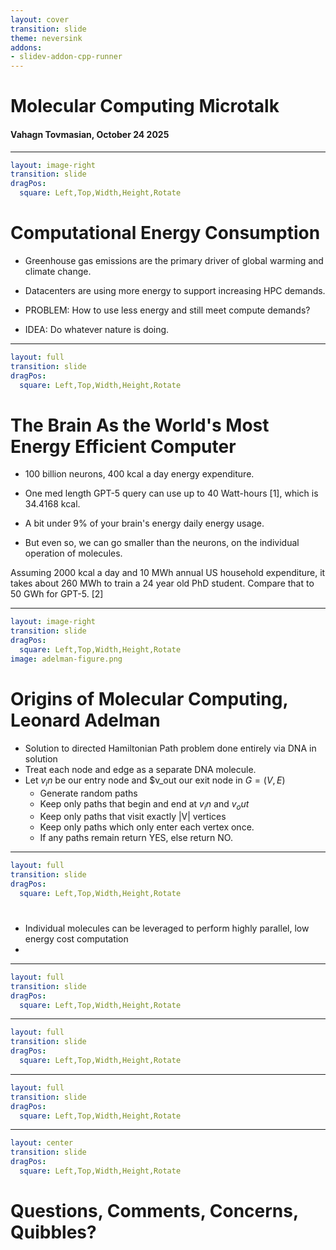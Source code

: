 ```yaml
---
layout: cover
transition: slide
theme: neversink
addons:
- slidev-addon-cpp-runner
---
```


# Molecular Computing Microtalk
#### Vahagn Tovmasian, October 24 2025

---

```yaml
layout: image-right
transition: slide
dragPos:
  square: Left,Top,Width,Height,Rotate
```
# Computational Energy Consumption

- Greenhouse gas emissions are the primary driver of global warming and climate change. 

- Datacenters are using more energy to support increasing HPC demands.

- PROBLEM: How to use less energy and still meet compute demands?

- IDEA: Do whatever nature is doing.

---

```yaml
layout: full
transition: slide
dragPos:
  square: Left,Top,Width,Height,Rotate
```

# The Brain As the World's Most Energy Efficient Computer

- 100 billion neurons, 400 kcal a day energy expenditure.
- One med length GPT-5 query can use up to 40 Watt-hours [1], which is 34.4168 kcal.
- A bit under 9% of your brain's energy daily energy usage.

- But even so, we can go smaller than the neurons, on the individual operation of molecules.


<AdmonitionType title="Energy in terms of PhD Students" type="tip" width="300px" custom="text-lg" v-drag="[44,413,866,84]">
Assuming 2000 kcal a day and 10 MWh annual US household expenditure, it takes about 260 MWh to train a 24 year old PhD student. Compare that to 50 GWh for GPT-5. [2]
</AdmonitionType>


---

```yaml
layout: image-right
transition: slide
dragPos:
  square: Left,Top,Width,Height,Rotate
image: adelman-figure.png
```
# Origins of Molecular Computing, Leonard Adelman

- Solution to directed Hamiltonian Path problem done entirely via DNA in solution
- Treat each node and edge as a separate DNA molecule. 
- Let $v_in$ be our entry node and $v_out our exit node in $G = (V,E)$
  - Generate random paths 
  - Keep only paths that begin and end at $v_in$ and $v_out$
  - Keep only paths that visit exactly |V| vertices
  - Keep only paths which only enter each vertex once.
  - If any paths remain return YES, else return NO.
---

```yaml
layout: full
transition: slide
dragPos:
  square: Left,Top,Width,Height,Rotate
```

# 
- Individual molecules can be leveraged to perform highly parallel, low energy cost computation
- 

---

```yaml
layout: full
transition: slide
dragPos:
  square: Left,Top,Width,Height,Rotate
```

---

```yaml
layout: full
transition: slide
dragPos:
  square: Left,Top,Width,Height,Rotate
```

---

```yaml
layout: full
transition: slide
dragPos:
  square: Left,Top,Width,Height,Rotate
```


---

```yaml
layout: center
transition: slide
dragPos:
  square: Left,Top,Width,Height,Rotate
```

# Questions, Comments, Concerns, Quibbles?



